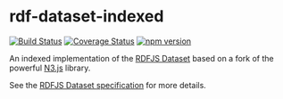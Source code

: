 # rdf-dataset-indexed

[![Build Status](https://travis-ci.org/rdf-ext/rdf-dataset-indexed.svg?branch=master)](https://travis-ci.org/rdf-ext/rdf-dataset-indexed)
[![Coverage Status](https://coveralls.io/repos/github/rdf-ext/rdf-dataset-indexed/badge.svg?branch=master)](https://coveralls.io/github/rdf-ext/rdf-dataset-indexed?branch=master)
[![npm version](https://badge.fury.io/js/rdf-dataset-indexed.svg)](https://www.npmjs.com/package/rdf-dataset-indexed)

An indexed implementation of the [RDFJS Dataset](https://github.com/rdfjs/representation-task-force/wiki/Dataset-spec) based on a fork of the powerful [N3.js](https://github.com/rdfjs/N3.js) library.

See the [RDFJS Dataset specification](https://github.com/rdfjs/dataset-spec) for more details.

